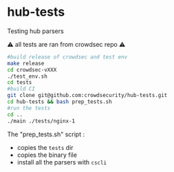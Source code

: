 # hub-tests
Testing hub parsers

:warning: all tests are ran from crowdsec repo :warning:


```bash
#build release of crowdsec and test env
make release
cd crowdsec-vXXX
./test_env.sh
cd tests
#build CI
git clone git@github.com:crowdsecurity/hub-tests.git
cd hub-tests && bash prep_tests.sh
#run the tests
cd ..
./main ./tests/nginx-1
```

The "prep_tests.sh" script :
 - copies the `tests` dir
 - copies the binary file
 - install all the parsers with `cscli`
 

